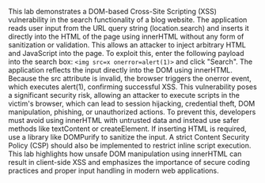 This lab demonstrates a DOM-based Cross-Site Scripting (XSS) vulnerability in the search functionality of a blog website. The application reads user input from the URL query string (location.search) and inserts it directly into the HTML of the page using innerHTML without any form of sanitization or validation. This allows an attacker to inject arbitrary HTML and JavaScript into the page. To exploit this, enter the following payload into the search box: `<img src=x onerror=alert(1)>` and click "Search". The application reflects the input directly into the DOM using innerHTML. Because the src attribute is invalid, the browser triggers the onerror event, which executes alert(1), confirming successful XSS. This vulnerability poses a significant security risk, allowing an attacker to execute scripts in the victim's browser, which can lead to session hijacking, credential theft, DOM manipulation, phishing, or unauthorized actions. To prevent this, developers must avoid using innerHTML with untrusted data and instead use safer methods like textContent or createElement. If inserting HTML is required, use a library like DOMPurify to sanitize the input. A strict Content Security Policy (CSP) should also be implemented to restrict inline script execution. This lab highlights how unsafe DOM manipulation using innerHTML can result in client-side XSS and emphasizes the importance of secure coding practices and proper input handling in modern web applications.
